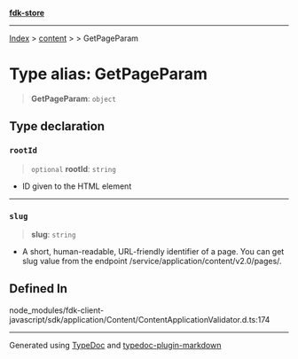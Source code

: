 [**fdk-store**](../../../README.md)
***

[Index](../../../API.md) > [content](../../README.md) > [<internal>](../README.md) > GetPageParam

# Type alias: GetPageParam

> **GetPageParam**: `object`

## Type declaration

### `rootId`

> `optional` **rootId**: `string`

- ID given to the HTML element

***

### `slug`

> **slug**: `string`

- A short, human-readable, URL-friendly identifier of
a page. You can get slug value from the endpoint
/service/application/content/v2.0/pages/.

## Defined In

node\_modules/fdk-client-javascript/sdk/application/Content/ContentApplicationValidator.d.ts:174

***
Generated using [TypeDoc](https://typedoc.org/) and [typedoc-plugin-markdown](https://www.npmjs.com/package/typedoc-plugin-markdown)
